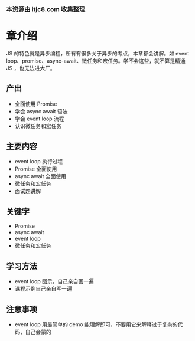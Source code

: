 ### 本资源由 itjc8.com 收集整理
# 章介绍

JS 的特色就是异步编程，所有有很多关于异步的考点，本章都会讲解。如 event loop、promise、async-await、微任务和宏任务。学不会这些，就不算是精通 JS ，也无法进大厂。

## 产出

- 全面使用 Promise
- 学会 async await 语法
- 学会 event loop 流程
- 认识微任务和宏任务

## 主要内容

- event loop 执行过程
- Promise 全面使用
- async await 全面使用
- 微任务和宏任务
- 面试题讲解

## 关键字

- Promise
- async await
- event loop
- 微任务和宏任务

## 学习方法

- event loop 图示，自己亲自画一遍
- 课程示例自己亲自写一遍

## 注意事项

- event loop 用最简单的 demo 能理解即可，不要用它来解释过于复杂的代码，自己会蒙的
